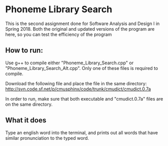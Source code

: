# Phoneme Library Search
This is the second assignment done for Software Analysis and Design I in Spring 2018. Both the original and updated versions of the program are here, so you can test the efficiency of the program

## How to run:
Use g++ to compile either "Phoneme_Library_Search.cpp" or "Phoneme_Library_Search_Alt.cpp". Only one of these files is required to compile.

Download the following file and place the file in the same directory: http://svn.code.sf.net/p/cmusphinx/code/trunk/cmudict/cmudict.0.7a

In order to run, make sure that both executable and "cmudict.0.7a" files are on the same directory.

## What it does
Type an english word into the terminal, and prints out all words that have similar pronunciation to the typed word.

